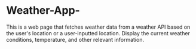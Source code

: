 # Weather-App-
This is  a web page that fetches weather data from a weather API based on the user's location or a user-inputted location. Display the current weather conditions, temperature, and other relevant information.
